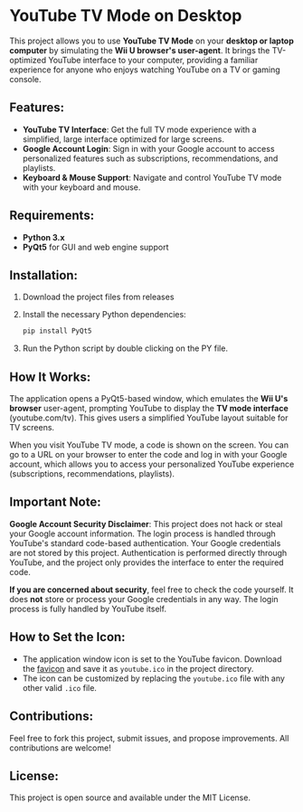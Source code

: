 # YouTube TV Mode on Desktop 

This project allows you to use **YouTube TV Mode** on your **desktop or laptop computer** by simulating the **Wii U browser's user-agent**. It brings the TV-optimized YouTube interface to your computer, providing a familiar experience for anyone who enjoys watching YouTube on a TV or gaming console.

## Features:
- **YouTube TV Interface**: Get the full TV mode experience with a simplified, large interface optimized for large screens.
- **Google Account Login**: Sign in with your Google account to access personalized features such as subscriptions, recommendations, and playlists.
- **Keyboard & Mouse Support**: Navigate and control YouTube TV mode with your keyboard and mouse.


## Requirements:
- **Python 3.x**
- **PyQt5** for GUI and web engine support

## Installation:

1. Download the project files from releases
2. Install the necessary Python dependencies:

    ```bash
    pip install PyQt5
    ```

3. Run the Python script by double clicking on the PY file.

## How It Works:
The application opens a PyQt5-based window, which emulates the **Wii U's browser** user-agent, prompting YouTube to display the **TV mode interface** (youtube.com/tv). This gives users a simplified YouTube layout suitable for TV screens. 

When you visit YouTube TV mode, a code is shown on the screen. You can go to a URL on your browser to enter the code and log in with your Google account, which allows you to access your personalized YouTube experience (subscriptions, recommendations, playlists).

## Important Note:
**Google Account Security Disclaimer**: 
This project does not hack or steal your Google account information. The login process is handled through YouTube's standard code-based authentication. Your Google credentials are not stored by this project. Authentication is performed directly through YouTube, and the project only provides the interface to enter the required code.

**If you are concerned about security**, feel free to check the code yourself. It does **not** store or process your Google credentials in any way. The login process is fully handled by YouTube itself.

## How to Set the Icon:
- The application window icon is set to the YouTube favicon. Download the [favicon](https://www.youtube.com/favicon.ico) and save it as `youtube.ico` in the project directory.
- The icon can be customized by replacing the `youtube.ico` file with any other valid `.ico` file.

## Contributions:
Feel free to fork this project, submit issues, and propose improvements. All contributions are welcome!

## License:
This project is open source and available under the MIT License.
